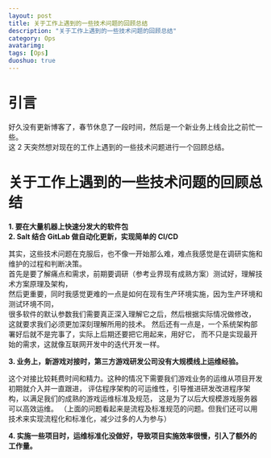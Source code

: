 ```yaml
---
layout: post
title: 关于工作上遇到的一些技术问题的回顾总结
description: "关于工作上遇到的一些技术问题的回顾总结"
category: Ops
avatarimg:
tags: [Ops]
duoshuo: true
---
```



# 引言

好久没有更新博客了，春节休息了一段时间，然后是一个新业务上线会比之前忙一些。  
这 2 天突然想对现在的工作上遇到的一些技术问题进行一个回顾总结。

# 关于工作上遇到的一些技术问题的回顾总结

**1. 要在大量机器上快速分发大的软件包**  
**2. Salt 结合 GitLab 做自动化更新，实现简单的 CI/CD**

其实，这些技术问题在克服后，也不像一开始那么难，难点我感觉是在调研实施和维护的过程和判断决策。  
首先是要了解痛点和需求，前期要调研（参考业界现有成熟方案）测试好，理解技术方案原理及架构，  
然后更重要，同时我感觉更难的一点是如何在现有生产环境实施，因为生产环境和测试环境不同，  
很多软件的默认参数我们需要真正深入理解它之后，然后根据实际情况做修改，  
这就要求我们必须更加深刻理解所用的技术。
然后还有一点是，一个系统架构部署好后就不是完事了，实际上后期还要把它用起来，用好它，
而不只是实现最开始的需求，这就像互联网开发中的迭代开发一样。

**3. 业务上，新游戏对接时，第三方游戏研发公司没有大规模线上运维经验。**


这个对接比较耗费时间和精力。这种的情况下需要我们游戏业务的运维从项目开发初期就介入并一直跟进，
评估程序架构的可运维性，引导推进研发改进程序架构，以满足我们的成熟的游戏运维标准及规范，
这是为了以后大规模游戏服务器可以高效运维。
（上面的问题看起来是流程及标准规范的问题。但我们还可以用技术来实现流程化和标准化，减少过多的人为参与）

**4. 实施一些项目时，运维标准化没做好，导致项目实施效率很慢，引入了额外的工作量。**
